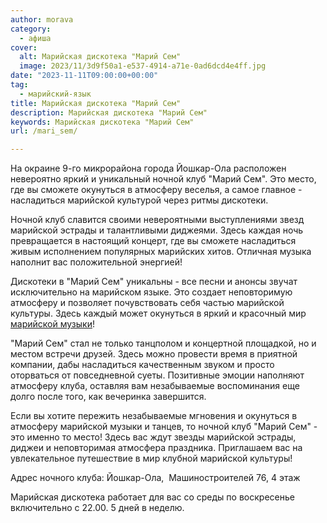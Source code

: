 ```yaml
---
author: morava
category:
  - афиша
cover:
  alt: Марийская дискотека "Марий Сем"
  image: 2023/11/3d9f50a1-e537-4914-a71e-0ad6dcd4e4ff.jpg
date: "2023-11-11T09:00:00+00:00"
tag:
  - марийский-язык
title: Марийская дискотека "Марий Сем"
description: Марийская дискотека "Марий Сем"
keywords: Марийская дискотека "Марий Сем"
url: /mari_sem/

---
```

На окраине 9-го микрорайона города Йошкар-Ола расположен невероятно яркий и уникальный ночной клуб "Марий Сем". Это место, где вы сможете окунуться в атмосферу веселья, а самое главное - насладиться марийской культурой через ритмы дискотеки.

Ночной клуб славится своими невероятными выступлениями звезд марийской эстрады и талантливыми диджеями. Здесь каждая ночь превращается в настоящий концерт, где вы сможете насладиться живым исполнением популярных марийских хитов. Отличная музыка наполнит вас положительной энергией!

Дискотеки в "Марий Сем" уникальны \- все песни и анонсы звучат исключительно на марийском языке. Это создает неповторимую атмосферу и позволяет почувствовать себя частью марийской культуры. Здесь каждый может окунуться в яркий и красочный мир [марийской музыки](/kraski-i-ritmy-finno-ugorii-vystavka-konczert/)!

"Марий Сем" стал не только танцполом и концертной площадкой, но и местом встречи друзей. Здесь можно провести время в приятной компании, дабы насладиться качественным звуком и просто оторваться от повседневной суеты. Позитивные эмоции наполняют атмосферу клуба, оставляя вам незабываемые воспоминания еще долго после того, как вечеринка завершится.

Если вы хотите пережить незабываемые мгновения и окунуться в атмосферу марийской музыки и танцев, то ночной клуб "Марий Сем" \- это именно то место! Здесь вас ждут звезды марийской эстрады, диджеи и неповторимая атмосфера праздника. Приглашаем вас на увлекательное путешествие в мир клубной марийской культуры!

Адрес ночного клуба: Йошкар-Ола,  Машиностроителей 76, 4 этаж

Марийская дискотека работает для вас со среды по воскресенье включительно с 22.00. 5 дней в неделю.
